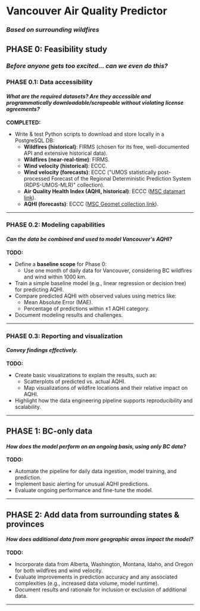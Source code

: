 
# Vancouver Air Quality Predictor
### _Based on surrounding wildfires_

## PHASE 0: Feasibility study
### _Before anyone gets too excited... can we even do this?_

### PHASE 0.1: Data accessibility
#### _What are the required datasets? Are they accessible and programmatically downloadable/scrapeable without violating license agreements?_

**COMPLETED:**
- Write & test Python scripts to download and store locally in a PostgreSQL DB:
  - **Wildfires (historical)**: FIRMS (chosen for its free, well-documented API and extensive historical data).
  - **Wildfires (near-real-time)**: FIRMS.
  - **Wind velocity (historical)**: ECCC.
  - **Wind velocity (forecasts)**: ECCC ("UMOS statistically post-processed Forecast of the Regional Deterministic Prediction System (RDPS-UMOS-MLR)" collection).
  - **Air Quality Health Index (AQHI, historical)**: ECCC ([MSC datamart link](https://eccc-msc.github.io/open-data/msc-data/aqhi/readme_aqhi_en/)).
  - **AQHI (forecasts)**: ECCC ([MSC Geomet collection link](https://api.weather.gc.ca/openapi?f=html#/aqhi-forecasts-realtime/items)).

---

### PHASE 0.2: Modeling capabilities
#### _Can the data be combined and used to model Vancouver's AQHI?_

**TODO:**
- Define a **baseline scope** for Phase 0:
  - Use one month of daily data for Vancouver, considering BC wildfires and wind within 1000 km.
- Train a simple baseline model (e.g., linear regression or decision tree) for predicting AQHI.
- Compare predicted AQHI with observed values using metrics like:
  - Mean Absolute Error (MAE).
  - Percentage of predictions within ±1 AQHI category.
- Document modeling results and challenges.

---

### PHASE 0.3: Reporting and visualization
#### _Convey findings effectively._

**TODO:**
- Create basic visualizations to explain the results, such as:
  - Scatterplots of predicted vs. actual AQHI.
  - Map visualizations of wildfire locations and their relative impact on AQHI.
- Highlight how the data engineering pipeline supports reproducibility and scalability.

---

## PHASE 1: BC-only data
#### _How does the model perform on an ongoing basis, using only BC data?_

**TODO:**
- Automate the pipeline for daily data ingestion, model training, and prediction.
- Implement basic alerting for unusual AQHI predictions.
- Evaluate ongoing performance and fine-tune the model.

---

## PHASE 2: Add data from surrounding states & provinces
#### _How does additional data from more geographic areas impact the model?_

**TODO:**
- Incorporate data from Alberta, Washington, Montana, Idaho, and Oregon for both wildfires and wind velocity.
- Evaluate improvements in prediction accuracy and any associated complexities (e.g., increased data volume, model runtime).
- Document results and rationale for inclusion or exclusion of additional data.

---

